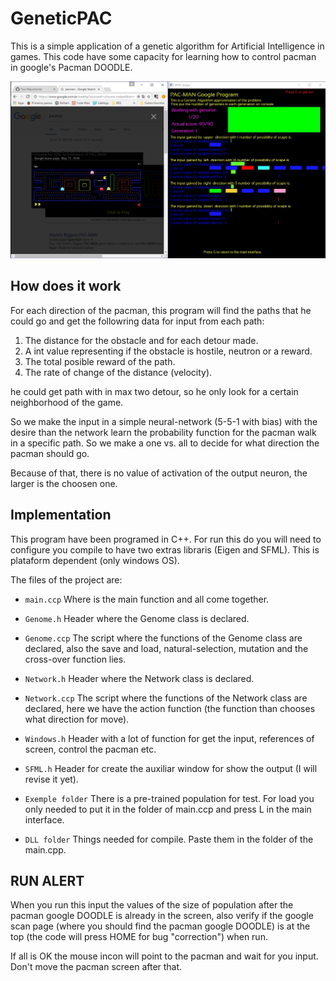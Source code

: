 # GeneticPAC

This is a simple application of a genetic algorithm for Artificial Intelligence in games.
This code have some capacity for learning how to control pacman in google's Pacman DOODLE.

![GeneticPAC](https://github.com/MatheusNBDG/GeneticPAC/blob/master/exemple.jpg)

## How does it work

For each direction of the pacman, this program will find the paths that he could go and
get the followring data for input from each path:

1. The distance for the obstacle and for each detour made.
2. A int value representing if the obstacle is hostile, neutron or a reward.
3. The total posible reward of the path.
4. The rate of change of the distance (velocity).

he could get path with in max two detour, so he only look for a certain
neighborhood of the game.

So we make the input in a simple neural-network (5-5-1 with bias) with the desire 
than the network learn the probability function for the pacman walk in a specific 
path. So we make a one vs. all to decide for what direction the pacman should go.

Because of that, there is no value of activation of the output neuron, the larger is
the choosen one.

## Implementation

This program have been programed in C++. For run this do you will need to configure
you compile to have two extras libraris (Eigen and SFML). This is plataform dependent
(only windows OS).

The files of the project are:

- `main.ccp` Where is the main function and all come together.

- `Genome.h` Header where the Genome class is declared.

- `Genome.ccp` The script where the functions of the Genome class are declared,
  also the save and load, natural-selection, mutation and the cross-over function lies.

- `Network.h` Header where the Network class is declared.

- `Network.ccp` The script where the functions of the Network class are declared,
 here we have the action function (the function than chooses what direction for move).

- `Windows.h` Header with a lot of function for get the input, references of screen, 
 control the pacman etc.

- `SFML.h` Header for create the auxiliar window for show the output (I will revise it yet).

- `Exemple folder` There is a pre-trained population for test. For load you only needed to put
 it in the folder of main.ccp and press L in the main interface.

- `DLL folder` Things needed for compile. Paste them in the folder of the main.cpp.

## RUN ALERT

When you run this input the values of the size of population after the pacman google DOODLE is 
already in the screen, also verify if the google scan page (where you should find the pacman google 
DOODLE) is at the top (the code will press HOME for bug "correction") when run.

If all is OK the mouse incon will point to the pacman and wait for you input. Don't move the pacman 
screen after that.